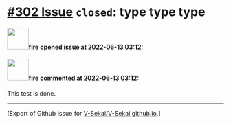 # [\#302 Issue](https://github.com/V-Sekai/V-Sekai.github.io/issues/302) `closed`: type type type

#### <img src="https://avatars.githubusercontent.com/u/32321?u=c2e06a3d2b49a467aa907e54aa259516440267cc&v=4" width="50">[fire](https://github.com/fire) opened issue at [2022-06-13 03:12](https://github.com/V-Sekai/V-Sekai.github.io/issues/302):



#### <img src="https://avatars.githubusercontent.com/u/32321?u=c2e06a3d2b49a467aa907e54aa259516440267cc&v=4" width="50">[fire](https://github.com/fire) commented at [2022-06-13 03:12](https://github.com/V-Sekai/V-Sekai.github.io/issues/302#issuecomment-1153414759):

This test is done.


-------------------------------------------------------------------------------



[Export of Github issue for [V-Sekai/V-Sekai.github.io](https://github.com/V-Sekai/V-Sekai.github.io).]
